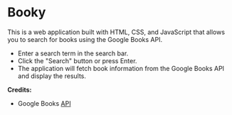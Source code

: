 # Booky
This is a web application built with HTML, CSS, and JavaScript that allows you to search for books using the Google Books API.

- Enter a search term in the search bar.
- Click the "Search" button or press Enter.
- The application will fetch book information from the Google Books API and display the results.

**Credits:**
- Google Books [API](https://developers.google.com/books/docs/v1/using)

